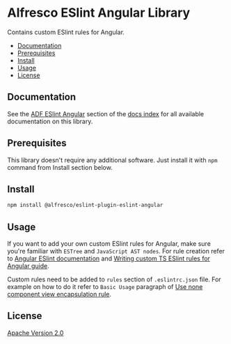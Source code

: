 # Alfresco ESlint Angular Library

Contains custom ESlint rules for Angular.

<!-- markdown-toc start - Don't edit this section.  npm run toc to generate it-->

<!-- toc -->

- [Documentation](#documentation)
- [Prerequisites](#prerequisites)
- [Install](#install)
- [Usage](#usage)
- [License](#license)

<!-- tocstop -->

<!-- markdown-toc end -->

## Documentation

See the [ADF ESlint Angular](../../docs/README.md#eslint-angular-api) section of the [docs index](../../docs/README.md)
for all available documentation on this library.

## Prerequisites

This library doesn't require any additional software. Just install it with `npm` command from Install section below.

## Install

```sh
npm install @alfresco/eslint-plugin-eslint-angular
```

## Usage

If you want to add your own custom ESlint rules for Angular, make sure you're familiar with `ESTree` and `JavaScript AST nodes`. For rule creation refer to [Angular ESlint documentation](https://github.com/angular-eslint/angular-eslint#readme) and [Writing custom TS ESlint rules for Angular guide](https://medium.com/bigpicture-one/writing-custom-typescript-eslint-rules-with-unit-tests-for-angular-project-f004482551db).

Custom rules need to be added to `rules` section of `.eslintrc.json` file. For example on how to do it refer to `Basic Usage` paragraph of [Use none component view encapsulation rule](../../docs/eslint-angular/rules/use-none-component-view-encapsulation.md#basic-usage).

## License

[Apache Version 2.0](https://github.com/Alfresco/alfresco-ng2-components/blob/master/LICENSE)
